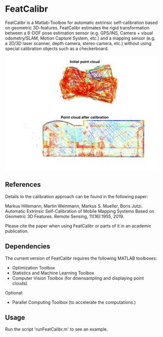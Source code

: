 # FeatCalibr
FeatCalibr is a Matlab-Toolbox for automatic extrinsic self-calibration based on geometric 3D-features. FeatCalibr estimates the rigid transformation between a 6-DOF pose estimation sensor (e.g. GPS/INS, Camera + visual odometry/SLAM, Motion Capture System, etc.) and a mapping sensor (e.g. a 2D/3D laser scanner, depth camera, stereo camera, etc.) without using special calibration objects such as a checkerboard.

![](calibrationExample.png )

## References
Details to the calibration approach can be found in the following paper:

Markus Hillemann, Martin Weinmann, Markus S. Mueller, Boris Jutzi. Automatic Extrinsic Self-Calibration of Mobile Mapping Systems Based on Geometric 3D Features. Remote Sensing, 11(16):1955, 2019.

Please cite the paper when using FeatCalibr or parts of it in an academic publication.

## Dependencies
The current version of FeatCalibr requires the following MATLAB toolboxes:

* Optimization Toolbox
* Statistics and Machine Learning Toolbox
* Computer Vision Toolbox (for downsampling and displaying point clouds)

Optional:

* Parallel Computing Toolbox (to accelerate the computations.)

## Usage
Run the script 'runFeatCalibr.m' to see an example.
